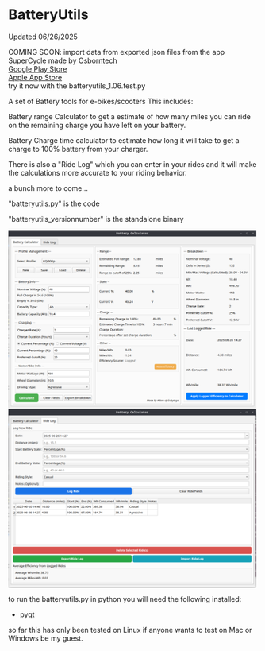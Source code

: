 # BatteryUtils

Updated 06/26/2025

COMING SOON: import data from exported json files from the app SuperCycle made by <a href="http://www.osborntech.com/"> Osborntech</a>
<br><a href="https://play.google.com/store/apps/details?id=com.osborntech.supercycle&hl=en_US&pli=1">Google Play Store</a>
<br><a href="https://apps.apple.com/us/app/supercycle-bike-computer/id1549463103">Apple App Store</a>
<br> try it now with the batteryutils_1.06.test.py

A set of Battery tools for e-bikes/scooters This includes: 

Battery range Calculator to get a estimate of how many miles you can ride on the remaining charge you have left on your battery. 

Battery Charge time calculator to estimate how long it will take to get a charge to 100% battery from your charger. 

There is also a "Ride Log" which you can enter in your rides and it will make the calculations more accurate to your riding behavior. 

a bunch more to come...

"batteryutils.py" is the code

"batteryutils_versionnumber" is the standalone binary

<img align="center" width="500" src="https://github.com/Gobytego/BatteryUtils/blob/main/screenshot01.png">

<img align="center" width="500" src="https://github.com/Gobytego/BatteryUtils/blob/main/screenshot02.png">

to run the batteryutils.py in python you will need the following installed:
 - pyqt

so far this has only been tested on Linux if anyone wants to test on Mac or Windows be my guest.  

